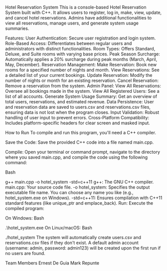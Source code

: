 Hotel Reservation System
This is a console-based Hotel Reservation System built with C++. It allows users to register, log in, make, view, update, and cancel hotel reservations. Admins have additional functionalities to view all reservations, manage users, and generate system usage summaries.

Features:
  User Authentication: Secure user registration and login system.
  Role-Based Access: Differentiates between regular users and administrators with distinct functionalities.
  Room Types: Offers Standard, Deluxe, and Suite rooms with varying base prices.
  Peak Season Surcharge: Automatically applies a 20% surcharge during peak months (March, April, May, December).
  Reservation Management:
    Make Reservation: Book new rooms for a specified number of nights and month.
    View Reservations: See a detailed list of your current bookings.
    Update Reservation: Modify the number of nights or month for an existing reservation.
    Cancel Reservation: Remove a reservation from the system.
  Admin Panel:
    View All Reservations: Oversee all bookings made in the system.
    View All Registered Users: See a list of all accounts.
    Generate System Usage Summary: Get an overview of total users, reservations, and estimated revenue.
  Data Persistence: User and reservation data are saved to users.csv and reservations.csv files, ensuring data is not lost when the program closes.
  Input Validation: Robust handling of user input to prevent errors.
  Cross-Platform Compatibility: Includes platform-specific headers for clear screen and masked input.

How to Run
To compile and run this program, you'll need a C++ compiler.

Save the Code: Save the provided C++ code into a file named main.cpp.

Compile: Open your terminal or command prompt, navigate to the directory where you saved main.cpp, and compile the code using the following command:

Bash

g++ main.cpp -o hotel_system -std=c++11
g++: The GNU C++ compiler.
main.cpp: Your source code file.
-o hotel_system: Specifies the output executable file name. You can choose any name you like (e.g., hotel_system.exe on Windows).
-std=c++11: Ensures compilation with C++11 standard features (like unique_ptr and emplace_back).
Run: Execute the compiled program:

On Windows:
Bash

.\hotel_system.exe
On Linux/macOS:
Bash

./hotel_system
The system will automatically create users.csv and reservations.csv files if they don't exist. A default admin account (username: admin, password: admin123) will be created upon the first run if no users are found.

Team Members
Ernest De Guia
Mark Repunte
